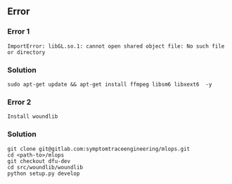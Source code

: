 ## Error

### Error 1
```
ImportError: libGL.so.1: cannot open shared object file: No such file or directory
```

### Solution
```
sudo apt-get update && apt-get install ffmpeg libsm6 libxext6  -y
```

### Error 2
```
Install woundlib
```

### Solution 

```
git clone git@gitlab.com:symptomtraceengineering/mlops.git
cd <path-to>/mlops
git checkout dfu-dev
cd src/woundlib/woundlib
python setup.py develop

```